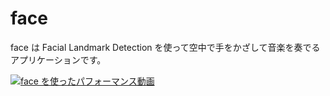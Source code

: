 # face
face は Facial Landmark Detection を使って空中で手をかざして音楽を奏でるアプリケーションです。

[![face を使ったパフォーマンス動画](http://img.youtube.com/vi/6OnZd1SllMk/hqdefault.jpg)]( https://www.youtube.com/watch?v=6OnZd1SllMk&feature=youtu.be&t=260 )
